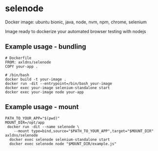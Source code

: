 # selenode
Docker image: ubuntu bionic, java, node, nvm, npm, chrome, selenium

Image ready to dockerize your automated browser testing with nodejs

## Example usage - bundling

```
# Dockerfile
FROM: axldns/selenode
COPY your-app .

# /bin/bash
docker build -t your-image .
docker run -dit --entrypoint=/bin/bash your-image
docker exec your-image selenium-standalone start
docker exec your-image node your-app
```

## Example usage - mount

```
PATH_TO_YOUR_APP="$(pwd)"
MOUNT_DIR=/opt/app
 docker run -dit --name selenode \
    --mount type=bind,source="$PATH_TO_YOUR_APP",target="$MOUNT_DIR" axldns/selenode
  docker exec selenode selenium-standalone start
  docker exec selenode node "$MOUNT_DIR/example.js"
```